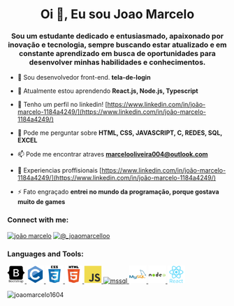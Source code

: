 <h1 align="center">Oi 👋, Eu sou Joao Marcelo</h1>
<h3 align="center">Sou um estudante dedicado e entusiasmado, apaixonado por inovação e tecnologia, sempre buscando estar atualizado e em constante aprendizado em busca de oportunidades para desenvolver minhas habilidades e conhecimentos.</h3>

- 🔭 Sou desenvolvedor front-end. **tela-de-login**

- 🌱 Atualmente estou aprendendo **React.js, Node.js, Typescript**

- 👯 Tenho um perfil no linkedin! [https://www.linkedin.com/in/joão-marcelo-1184a4249/](https://www.linkedin.com/in/joão-marcelo-1184a4249/)

- 💬 Pode me perguntar sobre **HTML, CSS, JAVASCRIPT, C, REDES, SQL, EXCEL**

- 📫 Pode me encontrar atraves **marcelooliveira004@outlook.com**

- 📄 Experiencias proffisionais [https://www.linkedin.com/in/joão-marcelo-1184a4249/](https://www.linkedin.com/in/joão-marcelo-1184a4249/)

- ⚡ Fato engraçado **entrei no mundo da programação, porque gostava muito de games**

<h3 align="left">Connect with me:</h3>
<p align="left">
<a href="https://linkedin.com/in/joão marcelo" target="blank"><img align="center" src="https://raw.githubusercontent.com/rahuldkjain/github-profile-readme-generator/master/src/images/icons/Social/linked-in-alt.svg" alt="joão marcelo" height="30" width="40" /></a>
<a href="https://instagram.com/@_joaomarcelloo" target="blank"><img align="center" src="https://raw.githubusercontent.com/rahuldkjain/github-profile-readme-generator/master/src/images/icons/Social/instagram.svg" alt="@_joaomarcelloo" height="30" width="40" /></a>
</p>

<h3 align="left">Languages and Tools:</h3>
<p align="left"> <a href="https://getbootstrap.com" target="_blank" rel="noreferrer"> <img src="https://raw.githubusercontent.com/devicons/devicon/master/icons/bootstrap/bootstrap-plain-wordmark.svg" alt="bootstrap" width="40" height="40"/> </a> <a href="https://www.cprogramming.com/" target="_blank" rel="noreferrer"> <img src="https://raw.githubusercontent.com/devicons/devicon/master/icons/c/c-original.svg" alt="c" width="40" height="40"/> </a> <a href="https://www.w3schools.com/css/" target="_blank" rel="noreferrer"> <img src="https://raw.githubusercontent.com/devicons/devicon/master/icons/css3/css3-original-wordmark.svg" alt="css3" width="40" height="40"/> </a> <a href="https://www.w3.org/html/" target="_blank" rel="noreferrer"> <img src="https://raw.githubusercontent.com/devicons/devicon/master/icons/html5/html5-original-wordmark.svg" alt="html5" width="40" height="40"/> </a> <a href="https://developer.mozilla.org/en-US/docs/Web/JavaScript" target="_blank" rel="noreferrer"> <img src="https://raw.githubusercontent.com/devicons/devicon/master/icons/javascript/javascript-original.svg" alt="javascript" width="40" height="40"/> </a> <a href="https://www.microsoft.com/en-us/sql-server" target="_blank" rel="noreferrer"> <img src="https://www.svgrepo.com/show/303229/microsoft-sql-server-logo.svg" alt="mssql" width="40" height="40"/> </a> <a href="https://www.mysql.com/" target="_blank" rel="noreferrer"> <img src="https://raw.githubusercontent.com/devicons/devicon/master/icons/mysql/mysql-original-wordmark.svg" alt="mysql" width="40" height="40"/> </a> <a href="https://nodejs.org" target="_blank" rel="noreferrer"> <img src="https://raw.githubusercontent.com/devicons/devicon/master/icons/nodejs/nodejs-original-wordmark.svg" alt="nodejs" width="40" height="40"/> </a> <a href="https://reactjs.org/" target="_blank" rel="noreferrer"> <img src="https://raw.githubusercontent.com/devicons/devicon/master/icons/react/react-original-wordmark.svg" alt="react" width="40" height="40"/> </a> </p>

<p><img align="center" src="https://github-readme-stats.vercel.app/api/top-langs?username=joaomarcelo1604&show_icons=true&locale=en&layout=compact" alt="joaomarcelo1604" /></p>

